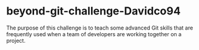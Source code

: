 # beyond-git-challenge-Davidco94
The purpose of this challenge is to teach some advanced Git skills that are frequently used when a team of developers are working together on a project.
